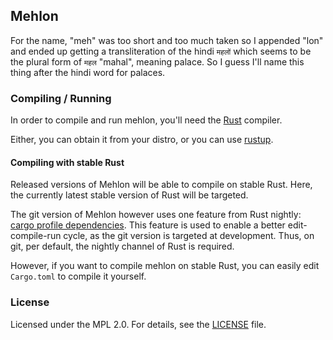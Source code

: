 ## Mehlon

For the name, "meh" was too short and too much taken so I appended "lon" and
ended up getting a transliteration of the hindi `महलों` which seems to be the plural form of `महल` "mahal", meaning palace. So I guess I'll name this thing after the hindi word for palaces.

### Compiling / Running

In order to compile and run mehlon, you'll need the [Rust](https://github.com/rust-lang/rust) compiler.

Either, you can obtain it from your distro, or you can use [rustup](https://rustup.rs/).

#### Compiling with stable Rust

Released versions of Mehlon will be able to compile on stable Rust.
Here, the currently latest stable version of Rust will be targeted.

The git version of Mehlon however uses one feature from Rust nightly: [cargo profile dependencies](https://github.com/rust-lang/rust/issues/48683).
This feature is used to enable a better edit-compile-run cycle,
as the git version is targeted at development.
Thus, on git, per default, the nightly channel of Rust is required.

However, if you want to compile mehlon on stable Rust,
you can easily edit `Cargo.toml` to compile it yourself.

### License

Licensed under the MPL 2.0. For details, see the [LICENSE](LICENSE) file.
